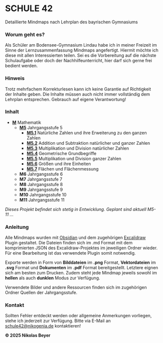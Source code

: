 # SCHULE 42

Detaillierte Mindmaps nach Lehrplan des bayrischen Gymnasiums

### Worum geht es?

Als Schüler am Bodensee-Gymnasium Lindau habe ich in meiner Freizeit
im Sinne der Lernzusammenfassung Mindmaps angefertigt. Hiermit möchte
ich diese mit allen Interessierten teilen. Sei es die Vorbereitung auf
die nächste Schulaufgabe oder doch der Nachhilfeunterricht, hier darf
sich gerne frei bedient werden.

### Hinweis

Trotz mehrfachem Korrekturlesen kann ich keine Garantie auf Richtigkeit der
Inhalte geben. Die Inhalte müssen auch nicht immer vollständig dem Lehrplan
entsprechen. Gebrauch auf eigene Verantwortung!

### Inhalt

- [**M**](</M Mathematik/>) Mathematik
	- [**M5**](</M Mathematik/M5 Jahrgangsstufe 5/>) Jahrgangsstufe 5
		- [**M5.1**](</M Mathematik/M5 Jahrgangsstufe 5/M5.1 Natürliche Zahlen und ihre Erweiterung zu den ganzen Zahlen.pdf>) Natürliche Zahlen und ihre Erweiterung zu den ganzen Zahlen
		- [**M5.2**](</M Mathematik/M5 Jahrgangsstufe 5/M5.2 Addition und Subtraktion natürlicher und ganzer Zahlen.pdf>) Addition und Subtraktion natürlicher und ganzer Zahlen
		- [**M5.3**](</M Mathematik/M5 Jahrgangsstufe 5/M5.3 Multiplikation und Division natürlicher Zahlen.pdf>) Multiplikation und Division natürlicher Zahlen
		- [**M5.4**](</M Mathematik/M5 Jahrgangsstufe 5/M5.4 Geometrische Grundbegriffe.pdf>) Geometrische Grundbegriffe
		- [**M5.5**](</M Mathematik/M5 Jahrgangsstufe 5/M5.5 Multiplikation und Division ganzer Zahlen.pdf>) Multiplikation und Division ganzer Zahlen
		- [**M5.6**](</M Mathematik/M5 Jahrgangsstufe 5/M5.6 Größen und ihre Einheiten.pdf>) Größen und ihre Einheiten
		- [**M5.7**](</M Mathematik/M5 Jahrgangsstufe 5/M5.7 Flächen und Flächenmessung.pdf>) Flächen und Flächenmessung
	- **M6** Jahrgangsstufe 6
	- **M7** Jahrgangsstufe 7
	- **M8** Jahrgangsstufe 8
	- **M9** Jahrgangsstufe 9
	- **M10** Jahrgangsstufe 10
	- **M11** Jahrgangsstufe 11
 
*Dieses Projekt befindet sich stetig in Entwicklung. Geplant sind aktuell M5-11 ...*

### Anleitung

Alle Mindmaps wurden mit [Obsidian](https://obsidian.md/) und dem zugehörigen [Excalidraw](https://excalidraw.com/) Plugin
gestaltet. Die Dateien finden sich im .md Format mit dem komprimierten JSON
des Excalidraw-Projektes im jeweiligen Ordner wieder. Für eine Bearbeitung ist das
verwendete Plugin somit notwendig.

Exporte werden in Form von **Bilddateien** im **.png** Format, **Vektordateien** im
**.svg** Format und **Dokumenten** im **.pdf** Format bereitgestellt. Letztere eignen sich
am besten zum Drucken. Zudem steht jede Mindmap jeweils sowohl im **hellen**
als auch **dunklen** Modus zur Verfügung.

Verwendete Bilder und andere Ressourcen finden sich im zugehörigen Ordner Quellen
der Jahrgangsstufe.

### Kontakt

Sollten Fehler entdeckt werden oder allgemeine Anmerkungen vorliegen, stehe
ich jederzeit zur Verfügung. Bitte via E-Mail an <schule42@nikogenia.de> kontaktieren!

**© 2025 Nikolas Beyer**